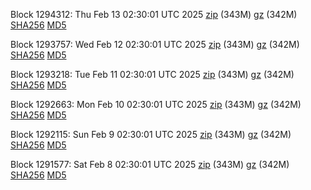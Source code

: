 Block 1294312: Thu Feb 13 02:30:01 UTC 2025 [zip](https://files.01coin.io/mainnet/2025-02-13/bootstrap.dat.zip) (343M) [gz](https://files.01coin.io/mainnet/2025-02-13/bootstrap.dat.tar.gz) (342M) [SHA256](https://files.01coin.io/mainnet/2025-02-13/sha256.txt) [MD5](https://files.01coin.io/mainnet/2025-02-13/md5.txt)

Block 1293757: Wed Feb 12 02:30:01 UTC 2025 [zip](https://files.01coin.io/mainnet/2025-02-12/bootstrap.dat.zip) (343M) [gz](https://files.01coin.io/mainnet/2025-02-12/bootstrap.dat.tar.gz) (342M) [SHA256](https://files.01coin.io/mainnet/2025-02-12/sha256.txt) [MD5](https://files.01coin.io/mainnet/2025-02-12/md5.txt)

Block 1293218: Tue Feb 11 02:30:01 UTC 2025 [zip](https://files.01coin.io/mainnet/2025-02-11/bootstrap.dat.zip) (343M) [gz](https://files.01coin.io/mainnet/2025-02-11/bootstrap.dat.tar.gz) (342M) [SHA256](https://files.01coin.io/mainnet/2025-02-11/sha256.txt) [MD5](https://files.01coin.io/mainnet/2025-02-11/md5.txt)

Block 1292663: Mon Feb 10 02:30:01 UTC 2025 [zip](https://files.01coin.io/mainnet/2025-02-10/bootstrap.dat.zip) (343M) [gz](https://files.01coin.io/mainnet/2025-02-10/bootstrap.dat.tar.gz) (342M) [SHA256](https://files.01coin.io/mainnet/2025-02-10/sha256.txt) [MD5](https://files.01coin.io/mainnet/2025-02-10/md5.txt)

Block 1292115: Sun Feb  9 02:30:01 UTC 2025 [zip](https://files.01coin.io/mainnet/2025-02-09/bootstrap.dat.zip) (343M) [gz](https://files.01coin.io/mainnet/2025-02-09/bootstrap.dat.tar.gz) (342M) [SHA256](https://files.01coin.io/mainnet/2025-02-09/sha256.txt) [MD5](https://files.01coin.io/mainnet/2025-02-09/md5.txt)

Block 1291577: Sat Feb  8 02:30:01 UTC 2025 [zip](https://files.01coin.io/mainnet/2025-02-08/bootstrap.dat.zip) (343M) [gz](https://files.01coin.io/mainnet/2025-02-08/bootstrap.dat.tar.gz) (342M) [SHA256](https://files.01coin.io/mainnet/2025-02-08/sha256.txt) [MD5](https://files.01coin.io/mainnet/2025-02-08/md5.txt)
